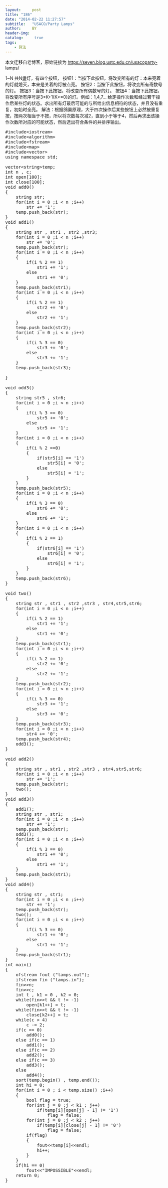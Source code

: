 ```yaml
---
layout:     post
title: "186"
date: "2014-02-22 11:27:57"
subtitle:   "USACO/Party Lamps"
author:     BY
header-img:
catalog: 	 true
tags:
    - 算法
---
```


本文迁移自老博客，原始链接为 <https://seven.blog.ustc.edu.cn/usacoparty-lamps/>

1~N 共N盏灯，有四个按钮，
按钮1：当按下此按钮，将改变所有的灯：本来亮着的灯就熄灭，本来是关着的灯被点亮。 
按钮2：当按下此按钮，将改变所有奇数号的灯。
按钮3：当按下此按钮，将改变所有偶数号的灯。
按钮4：当按下此按钮，将改变所有序号是3*K+1(K>=0)的灯。例如：1,4,7...
给定操作次数和经过若干操作后某些灯的状态。求出所有灯最后可能的与所给出信息相符的状态，并且没有重复，初始时全亮。
解法：根据鸽巢原理，大于四次操作后某些按钮上必然被重复按，按两次相当于不按，所以将次数每次减2，直到小于等于4，然后再求出该操作次数所对应的可能状态，然后选出符合条件的并排序输出。
<pre class = "brush:[cpp]">
#include&lt;iostream&gt;
#include&lt;algorithm&gt;
#include&lt;fstream&gt;
#include&lt;map&gt;
#include&lt;vector&gt;
using namespace std;

vector&lt;string&gt;temp;	
int n , c;
int open[100];
int close[100];
void add0()
{
	string str;
	for(int i = 0 ;i < n ;i++)
		str += '1';
	temp.push_back(str);
}
void add1()
{
	string str , str1 , str2 ,str3;
	for(int i = 0 ;i < n ;i++)
		str += '0';
	temp.push_back(str);
	for(int i = 0 ;i < n ;i++)
	{
		if(i % 2 == 1)
			str1 += '1';
		else
			str1 += '0';
	}
	temp.push_back(str1);
	for(int i = 0 ;i < n ;i++)
	{
		if(i % 2 == 1)
			str2 += '0';
		else
			str2 += '1';
	}
	temp.push_back(str2);
	for(int i = 0 ;i < n ;i++)
	{
		if(i % 3 == 0)
			str3 += '0';
		else
			str3 += '1';
	}
	temp.push_back(str3);

}

void odd3()
{
	string str5 , str6;
	for(int i = 0 ;i < n ;i++)
	{
		if(i % 3 == 0)
			str5 += '0';
		else
			str5 += '1';
	}
	for(int i = 0 ;i < n ;i++)
	{
		if(i % 2 ==0)
		{
			if(str5[i] == '1')
				str5[i] = '0';
			else
				str5[i] = '1';
		}
	}
	temp.push_back(str5);
	for(int i = 0 ;i < n ;i++)
	{
		if(i % 3 == 0)
			str6 += '0';
		else
			str6 += '1';
	}
	for(int i = 0 ;i < n ;i++)
	{
		if(i % 2 == 1)
		{
			if(str6[i] == '1')
				str6[i] = '0';
			else
				str6[i] = '1';
		}
	}
	temp.push_back(str6);
}

void two()
{
	string str , str1 , str2 ,str3 , str4,str5,str6;
	for(int i = 0 ;i < n ;i++)
	{
		if(i % 2 == 1)
			str1 += '1';
		else
			str1 += '0';
	}
	temp.push_back(str1);
	for(int i = 0 ;i < n ;i++)
	{
		if(i % 2 == 1)
			str2 += '0';
		else
			str2 += '1';
	}
	temp.push_back(str2);
	for(int i = 0 ;i < n ;i++)
	{
		if(i % 3 == 0)
			str3 += '1';
		else
			str3 += '0';
	}
	temp.push_back(str3);
	for(int i = 0 ;i < n ;i++)
		str4 += '0';
	temp.push_back(str4);
	odd3();
}

void add2()
{
	string str , str1 , str2 ,str3 , str4,str5,str6;
	for(int i = 0 ;i < n ;i++)
		str += '1';
	temp.push_back(str);
	two();
}
void add3()
{
	add1();
	string str , str1;
	for(int i = 0 ;i < n ;i++)
		str += '1';
	temp.push_back(str);
	odd3();
	for(int i = 0 ;i < n ;i++)
	{
		if(i % 3 == 0)
			str1 += '0';
		else
			str1 += '1';
	}
	temp.push_back(str1);
}
void add4()
{
	string str , str1;
	for(int i = 0 ;i < n ;i++)
		str += '1';
	temp.push_back(str);
	two();
	for(int i = 0 ;i < n ;i++)
	{
		if(i % 3 == 0)
			str1 += '0';
		else
			str1 += '1';
	}
	temp.push_back(str1);
}
int main()
{
	ofstream fout ("lamps.out");
	ifstream fin ("lamps.in");
	fin&gt;&gt;n;
	fin&gt;&gt;c;
	int t , k1 = 0 , k2 = 0;
	while(fin&gt;&gt;t && t != -1)
		open[k1++] = t;
	while(fin&gt;&gt;t && t != -1)
		close[k2++] = t;
	while(c > 4)
		c -= 2;
	if(c == 0)
		add0();
	else if(c == 1)
		add1();
	else if(c == 2)
		add2();
	else if(c == 3)
		add3();
	else 
		add4();
	sort(temp.begin() , temp.end());
	int hi = 0;
	for(int i = 0 ; i < temp.size() ;i++)
	{
		bool flag = true;
		for(int j = 0 ;j < k1 ; j++)
			if(temp[i][open[j] - 1] != '1')
				flag = false;
		for(int j = 0 ;j < k2 ; j++)
			if(temp[i][close[j] - 1] != '0')
				flag = false;
		if(flag)
		{
			fout&lt;&lt;temp[i]&lt;&lt;endl;
			hi++;
		}
	}
	if(hi == 0)
		fout&lt;&lt;"IMPOSSIBLE"&lt;&lt;endl;
 	return 0;
}
</pre>
